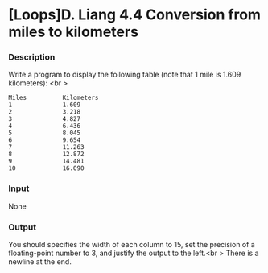 # [Loops]D. Liang 4.4 Conversion from miles to kilometers

### Description
Write a program to display the following table (note that 1 mile is 1.609 kilometers): <br \>
```
Miles          Kilometers     
1              1.609          
2              3.218          
3              4.827          
4              6.436          
5              8.045          
6              9.654          
7              11.263         
8              12.872         
9              14.481         
10             16.090         

```
### Input
None
### Output
You should specifies the width of each column to 15, set the precision of a floating-point number to 3, and justify the output to the left.<br \>
There is a newline at the end.